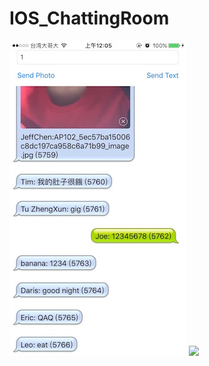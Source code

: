 # IOS_ChattingRoom
 


<img src="https://raw.githubusercontent.com/chen-chien-lung/IOS_ChattingRoom/master/IMG_2765.jpg" width=283px height="504">

<img src="https://raw.githubusercontent.com/chen-chien-lung/IOS_ChattingRoom/RegistUserNotification.png">
